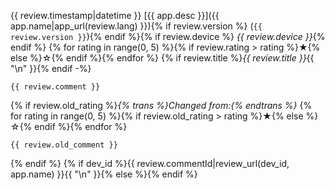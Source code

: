 {{ review.timestamp|datetime }}
[{{ app.desc }}]({{ app.name|app_url(review.lang) }}){% if review.version %} (`{{ review.version }}`){% endif %}{% if review.device %} _{{ review.device }}_{% endif %}
{% for rating in range(0, 5) %}{% if review.rating > rating %}★{% else %}☆{% endif %}{% endfor %}
{% if review.title %}*{{ review.title }}*{{ "\n" }}{% endif -%}
```
{{ review.comment }}
```
{% if review.old_rating %}_{% trans %}Changed from:{% endtrans %}_
{% for rating in range(0, 5) %}{% if review.old_rating > rating %}★{% else %}☆{% endif %}{% endfor %}
```
{{ review.old_comment }}
```
{% endif %}
{% if dev_id %}{{ review.commentId|review_url(dev_id, app.name) }}{{ "\n" }}{% else %}{% endif %}
